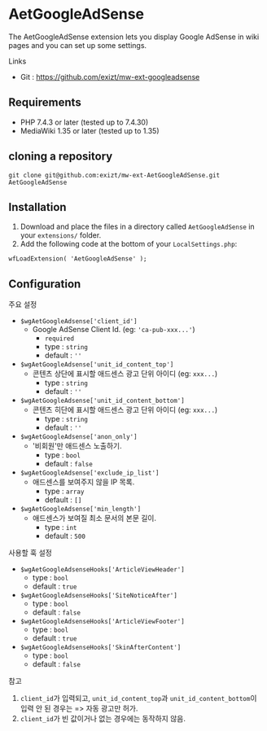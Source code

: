 # AetGoogleAdSense
The AetGoogleAdSense extension lets you display Google AdSense in wiki pages and you can set up some settings.

Links
* Git : https://github.com/exizt/mw-ext-googleadsense



## Requirements
* PHP 7.4.3 or later (tested up to 7.4.30)
* MediaWiki 1.35 or later (tested up to 1.35)


## cloning a repository
```shell
git clone git@github.com:exizt/mw-ext-AetGoogleAdSense.git AetGoogleAdSense
```


## Installation
1. Download and place the files in a directory called `AetGoogleAdSense` in your `extensions/` folder.
2. Add the following code at the bottom of your `LocalSettings.php`:
```
wfLoadExtension( 'AetGoogleAdSense' );
```


## Configuration
주요 설정
- `$wgAetGoogleAdsense['client_id']`
    - Google AdSense Client Id. (eg: `'ca-pub-xxx...'`)
        - `required`
        - type : `string`
        - default : `''`
- `$wgAetGoogleAdsense['unit_id_content_top']`
    - 콘텐츠 상단에 표시할 애드센스 광고 단위 아이디 (eg: `xxx...`)
        - type : `string`
        - default : `''`
- `$wgAetGoogleAdsense['unit_id_content_bottom']`
    - 콘텐츠 히단에 표시할 애드센스 광고 단위 아이디 (eg: `xxx...`)
        - type : `string`
        - default : `''`
- `$wgAetGoogleAdsense['anon_only']`
    - '비회원'만 애드센스 노출하기.
        - type : `bool`
        - default : `false`
- `$wgAetGoogleAdsense['exclude_ip_list']`
    - 애드센스를 보여주지 않을 IP 목록.
        - type : `array`
        - default : `[]`
- `$wgAetGoogleAdsense['min_length']`
    - 애드센스가 보여질 최소 문서의 본문 길이.
        - type : `int`
        - default : `500`



사용할 훅 설정
- `$wgAetGoogleAdsenseHooks['ArticleViewHeader']`
    - type : `bool`
    - default : `true`
- `$wgAetGoogleAdsenseHooks['SiteNoticeAfter']`
    - type : `bool`
    - default : `false`
- `$wgAetGoogleAdsenseHooks['ArticleViewFooter']`
    - type : `bool`
    - default : `true`
- `$wgAetGoogleAdsenseHooks['SkinAfterContent']`
    - type : `bool`
    - default : `false`



참고
1. `client_id`가 입력되고, `unit_id_content_top`과 `unit_id_content_bottom`이 입력 안 된 경우는 => 자동 광고만 허가.
2. `client_id`가 빈 값이거나 없는 경우에는 동작하지 않음.
